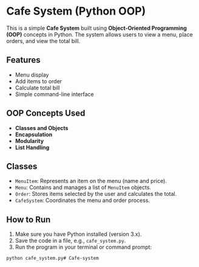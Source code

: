 # Cafe System (Python OOP)

This is a simple **Cafe System** built using **Object-Oriented Programming (OOP)** concepts in Python. The system allows users to view a menu, place orders, and view the total bill.

## Features

- Menu display
- Add items to order
- Calculate total bill
- Simple command-line interface

## OOP Concepts Used

- **Classes and Objects**
- **Encapsulation**
- **Modularity**
- **List Handling**

## Classes

- `MenuItem`: Represents an item on the menu (name and price).
- `Menu`: Contains and manages a list of `MenuItem` objects.
- `Order`: Stores items selected by the user and calculates the total.
- `CafeSystem`: Coordinates the menu and order process.

## How to Run

1. Make sure you have Python installed (version 3.x).
2. Save the code in a file, e.g., `cafe_system.py`.
3. Run the program in your terminal or command prompt:

```bash
python cafe_system.py# Cafe-system
